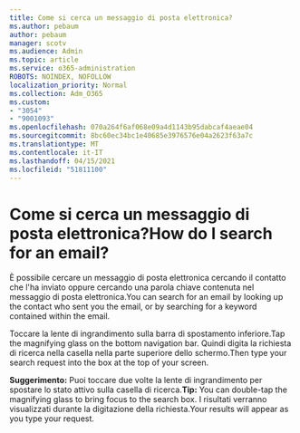 ```yaml
---
title: Come si cerca un messaggio di posta elettronica?
ms.author: pebaum
author: pebaum
manager: scotv
ms.audience: Admin
ms.topic: article
ms.service: o365-administration
ROBOTS: NOINDEX, NOFOLLOW
localization_priority: Normal
ms.collection: Adm_O365
ms.custom:
- "3054"
- "9001093"
ms.openlocfilehash: 070a264f6af068e09a4d1143b95dabcaf4aeae04
ms.sourcegitcommit: 8bc60ec34bc1e40685e3976576e04a2623f63a7c
ms.translationtype: MT
ms.contentlocale: it-IT
ms.lasthandoff: 04/15/2021
ms.locfileid: "51811100"
---
```

# <a name="how-do-i-search-for-an-email"></a><span data-ttu-id="46a6e-102">Come si cerca un messaggio di posta elettronica?</span><span class="sxs-lookup"><span data-stu-id="46a6e-102">How do I search for an email?</span></span>

<span data-ttu-id="46a6e-103">È possibile cercare un messaggio di posta elettronica cercando il contatto che l'ha inviato oppure cercando una parola chiave contenuta nel messaggio di posta elettronica.</span><span class="sxs-lookup"><span data-stu-id="46a6e-103">You can search for an email by looking up the contact who sent you the email, or by searching for a keyword contained within the email.</span></span>

<span data-ttu-id="46a6e-104">Toccare la lente di ingrandimento sulla barra di spostamento inferiore.</span><span class="sxs-lookup"><span data-stu-id="46a6e-104">Tap the magnifying glass on the bottom navigation bar.</span></span> <span data-ttu-id="46a6e-105">Quindi digita la richiesta di ricerca nella casella nella parte superiore dello schermo.</span><span class="sxs-lookup"><span data-stu-id="46a6e-105">Then type your search request into the box at the top of your screen.</span></span> 

<span data-ttu-id="46a6e-106">**Suggerimento:** Puoi toccare due volte la lente di ingrandimento per spostare lo stato attivo sulla casella di ricerca.</span><span class="sxs-lookup"><span data-stu-id="46a6e-106">**Tip:** You can double-tap the magnifying glass to bring focus to the search box.</span></span> <span data-ttu-id="46a6e-107">I risultati verranno visualizzati durante la digitazione della richiesta.</span><span class="sxs-lookup"><span data-stu-id="46a6e-107">Your results will appear as you type your request.</span></span> 
